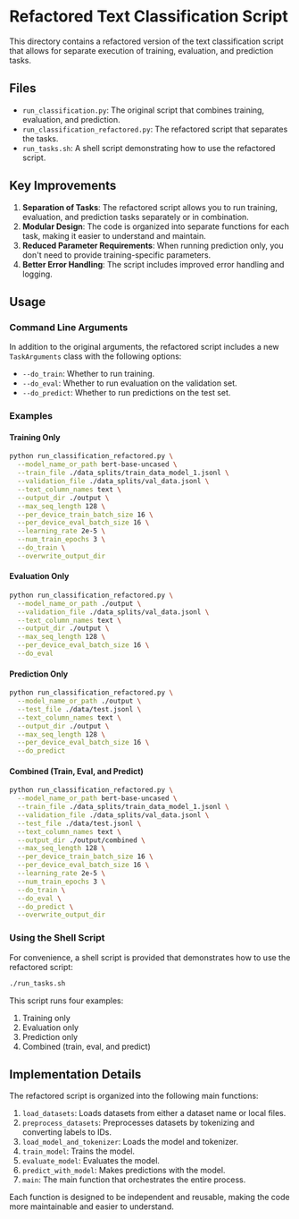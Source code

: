 # Refactored Text Classification Script

This directory contains a refactored version of the text classification script that allows for separate execution of training, evaluation, and prediction tasks.

## Files

- `run_classification.py`: The original script that combines training, evaluation, and prediction.
- `run_classification_refactored.py`: The refactored script that separates the tasks.
- `run_tasks.sh`: A shell script demonstrating how to use the refactored script.

## Key Improvements

1. **Separation of Tasks**: The refactored script allows you to run training, evaluation, and prediction tasks separately or in combination.
2. **Modular Design**: The code is organized into separate functions for each task, making it easier to understand and maintain.
3. **Reduced Parameter Requirements**: When running prediction only, you don't need to provide training-specific parameters.
4. **Better Error Handling**: The script includes improved error handling and logging.

## Usage

### Command Line Arguments

In addition to the original arguments, the refactored script includes a new `TaskArguments` class with the following options:

- `--do_train`: Whether to run training.
- `--do_eval`: Whether to run evaluation on the validation set.
- `--do_predict`: Whether to run predictions on the test set.

### Examples

#### Training Only

```bash
python run_classification_refactored.py \
  --model_name_or_path bert-base-uncased \
  --train_file ./data_splits/train_data_model_1.jsonl \
  --validation_file ./data_splits/val_data.jsonl \
  --text_column_names text \
  --output_dir ./output \
  --max_seq_length 128 \
  --per_device_train_batch_size 16 \
  --per_device_eval_batch_size 16 \
  --learning_rate 2e-5 \
  --num_train_epochs 3 \
  --do_train \
  --overwrite_output_dir
```

#### Evaluation Only

```bash
python run_classification_refactored.py \
  --model_name_or_path ./output \
  --validation_file ./data_splits/val_data.jsonl \
  --text_column_names text \
  --output_dir ./output \
  --max_seq_length 128 \
  --per_device_eval_batch_size 16 \
  --do_eval
```

#### Prediction Only

```bash
python run_classification_refactored.py \
  --model_name_or_path ./output \
  --test_file ./data/test.jsonl \
  --text_column_names text \
  --output_dir ./output \
  --max_seq_length 128 \
  --per_device_eval_batch_size 16 \
  --do_predict
```

#### Combined (Train, Eval, and Predict)

```bash
python run_classification_refactored.py \
  --model_name_or_path bert-base-uncased \
  --train_file ./data_splits/train_data_model_1.jsonl \
  --validation_file ./data_splits/val_data.jsonl \
  --test_file ./data/test.jsonl \
  --text_column_names text \
  --output_dir ./output/combined \
  --max_seq_length 128 \
  --per_device_train_batch_size 16 \
  --per_device_eval_batch_size 16 \
  --learning_rate 2e-5 \
  --num_train_epochs 3 \
  --do_train \
  --do_eval \
  --do_predict \
  --overwrite_output_dir
```

### Using the Shell Script

For convenience, a shell script is provided that demonstrates how to use the refactored script:

```bash
./run_tasks.sh
```

This script runs four examples:
1. Training only
2. Evaluation only
3. Prediction only
4. Combined (train, eval, and predict)

## Implementation Details

The refactored script is organized into the following main functions:

1. `load_datasets`: Loads datasets from either a dataset name or local files.
2. `preprocess_datasets`: Preprocesses datasets by tokenizing and converting labels to IDs.
3. `load_model_and_tokenizer`: Loads the model and tokenizer.
4. `train_model`: Trains the model.
5. `evaluate_model`: Evaluates the model.
6. `predict_with_model`: Makes predictions with the model.
7. `main`: The main function that orchestrates the entire process.

Each function is designed to be independent and reusable, making the code more maintainable and easier to understand.